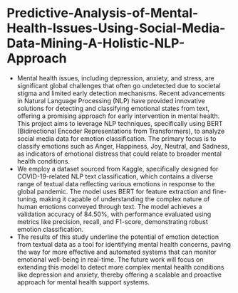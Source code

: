# Predictive-Analysis-of-Mental-Health-Issues-Using-Social-Media-Data-Mining-A-Holistic-NLP-Approach
- Mental health issues, including depression, anxiety, and stress, are significant global challenges that often go undetected due to societal stigma and limited early detection mechanisms. Recent advancements in Natural Language Processing (NLP) have provided innovative solutions for detecting and classifying emotional states from text, offering a promising approach for early intervention in mental health. This project aims to leverage NLP techniques, specifically using BERT (Bidirectional Encoder Representations from Transformers), to analyze social media data for emotion classification. The primary focus is to classify emotions such as Anger, Happiness, Joy, Neutral, and Sadness, as indicators of emotional distress that could relate to broader mental health conditions.
- We employ a dataset sourced from Kaggle, specifically designed for COVID-19-related NLP text classification, which contains a diverse range of textual data reflecting various emotions in response to the global pandemic. The model uses BERT for feature extraction and fine-tuning, making it capable of understanding the complex nature of human emotions conveyed through text. The model achieves a validation accuracy of 84.50%, with performance evaluated using metrics like precision, recall, and F1-score, demonstrating robust emotion classification.
- The results of this study underline the potential of emotion detection from textual data as a tool for identifying mental health concerns, paving the way for more effective and automated systems that can monitor emotional well-being in real-time. The future work will focus on extending this model to detect more complex mental health conditions like depression and anxiety, thereby offering a scalable and proactive approach for mental health support systems.

